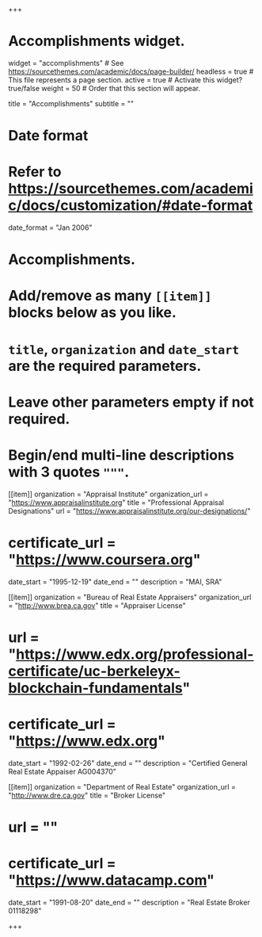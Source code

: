 +++
# Accomplishments widget.
widget = "accomplishments"  # See https://sourcethemes.com/academic/docs/page-builder/
headless = true  # This file represents a page section.
active = true  # Activate this widget? true/false
weight = 50  # Order that this section will appear.

title = "Accomplish&shy;ments"
subtitle = ""

# Date format
#   Refer to https://sourcethemes.com/academic/docs/customization/#date-format
date_format = "Jan 2006"

# Accomplishments.
#   Add/remove as many `[[item]]` blocks below as you like.
#   `title`, `organization` and `date_start` are the required parameters.
#   Leave other parameters empty if not required.
#   Begin/end multi-line descriptions with 3 quotes `"""`.

[[item]]
  organization = "Appraisal Institute"
  organization_url = "https://www.appraisalinstitute.org"
  title = "Professional Appraisal Designations"
  url = "https://www.appraisalinstitute.org/our-designations/"
#  certificate_url = "https://www.coursera.org"
  date_start = "1995-12-19"
  date_end = ""
  description = "MAI, SRA"

[[item]]
  organization = "Bureau of Real Estate Appraisers"
  organization_url = "http://www.brea.ca.gov"
  title = "Appraiser License"
#  url = "https://www.edx.org/professional-certificate/uc-berkeleyx-blockchain-fundamentals"
#  certificate_url = "https://www.edx.org"
  date_start = "1992-02-26"
  date_end = ""
  description = "Certified General Real Estate Appaiser AG004370"
  
[[item]]
  organization = "Department of Real Estate"
  organization_url = "http://www.dre.ca.gov"
  title = "Broker License"
#  url = ""
#  certificate_url = "https://www.datacamp.com"
  date_start = "1991-08-20"
  date_end = ""
  description = "Real Estate Broker 01118298"

+++
